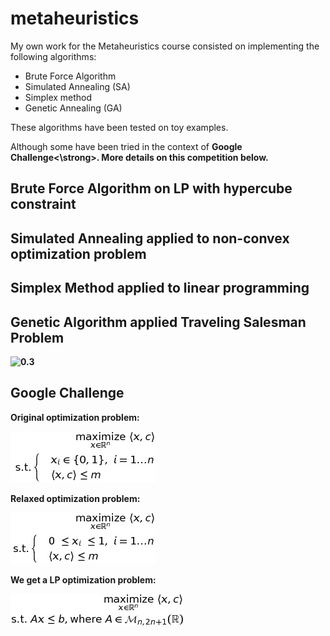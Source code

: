 # metaheuristics

My own work for the Metaheuristics course consisted on implementing the following algorithms:
* Brute Force Algorithm
* Simulated Annealing (SA)
* Simplex method
* Genetic Annealing (GA)

These algorithms have been tested on toy examples. 

Although some have been tried in the context of <strong>Google Challenge<\strong>. More details on this competition below.

## Brute Force Algorithm on LP with hypercube constraint

## Simulated Annealing applied to non-convex optimization problem

## Simplex Method applied to linear programming

## Genetic Algorithm applied Traveling Salesman Problem

![0.3](ga_tsp.gif)

## Google Challenge

Original optimization problem:

![0.3](google_challenge_eq.jpg)

Relaxed optimization problem: 

![0.3](google_challenge_relax_eq.jpg)

We get a LP optimization problem: 

![0.3](google_challenge_can_eq.jpeg)
